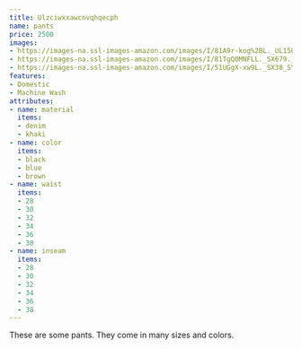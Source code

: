 ```yaml
---
title: Ulzciwxxawcnvqhqecph
name: pants
price: 2500
images:
- https://images-na.ssl-images-amazon.com/images/I/81A9r-kog%2BL._UL1500_.jpg
- https://images-na.ssl-images-amazon.com/images/I/81TgQ0MNFLL._SX679._SX._UX._SY._UY_.jpg
- https://images-na.ssl-images-amazon.com/images/I/51UGgX-xw9L._SX38_SY50_CR,0,0,38,50_.jpg
features:
- Domestic
- Machine Wash
attributes:
- name: material
  items:
  - denim
  - khaki
- name: color
  items:
  - black
  - blue
  - brown
- name: waist
  items:
  - 28
  - 30
  - 32
  - 34
  - 36
  - 38
- name: inseam
  items:
  - 28
  - 30
  - 32
  - 34
  - 36
  - 38
---
```


These are some pants. They come in many sizes and colors.
